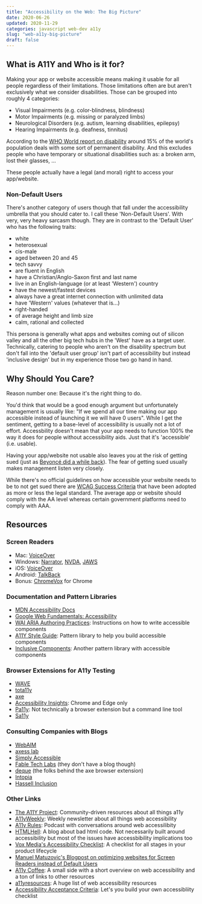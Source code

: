 ```yaml
---
title: "Accessibility on the Web: The Big Picture"
date: 2020-06-26
updated: 2020-11-29
categories: javascript web-dev a11y
slug: "web-a11y-big-picture"
draft: false
---
```


## What is A11Y and Who is it for?

Making your app or website accessible means making it usable for all people regardless of their limitations. Those limitations often are but aren't exclusively what we consider disabilities. Those can be grouped into roughly 4 categories:

* Visual Impairments (e.g. color-blindness, blindness)
* Motor Impairments (e.g. missing or paralyzed limbs)
* Neurological Disorders (e.g. autism, learning disabilities, epilepsy)
* Hearing Impairments (e.g. deafness, tinnitus)

According to the [WHO World report on disability](https://www.who.int/disabilities/world_report/2011/report/en/) around 15% of the world's population deals with some sort of permanent disability. And this excludes people who have temporary or situational disabilities such as: a broken arm, lost their glasses, ...

These people actually have a legal (and moral) right to access your app/website.


### Non-Default Users

There's another category of users though that fall under the accessibility umbrella that you should cater to. I call these 'Non-Default Users'. With very, very heavy sarcasm though. They are in contrast to the 'Default User' who has the following traits:
* white
* heterosexual
* cis-male
* aged between 20 and 45
* tech savvy
* are fluent in English
* have a Christian/Anglo-Saxon first and last name
* live in an English-language (or at least 'Western') country
* have the newest/fastest devices
* always have a great internet connection with unlimited data
* have 'Western' values (whatever that is...)
* right-handed
* of average height and limb size
* calm, rational and collected

This persona is generally what apps and websites coming out of silicon valley and all the other big tech hubs in the 'West' have as a target user. Technically, catering to people who aren't on the disability spectrum but don't fall into the 'default user group' isn't part of accessibility but instead 'inclusive design' but in my experience those two go hand in hand.


## Why Should You Care?

Reason number one: Because it's the right thing to do. 

You'd think that would be a good enough argument but unfortunately management is usually like: "If we spend all our time making our app accessible instead of launching it we will have 0 users". While I get the sentiment, getting to a base-level of accessibility is usually not a lot of effort. Accessbility doesn't mean that your app needs to function 100% the way it does for people without accessibility aids. Just that it's 'accessible' (i.e. usable).

Having your app/website not usable also leaves you at the risk of getting sued (just as [Beyoncé did a while back](https://www.theguardian.com/music/2019/jan/04/beyonce-parkwood-entertainment-sued-over-website-accessibility)). The fear of getting sued usually makes management listen very closely.

While there's no official guidelines on how accessible your website needs to be to not get sued there are [WCAG Success Criteria](https://www.w3.org/TR/WCAG21/#wcag-2-layers-of-guidance) that have been adopted as more or less the legal standard. The average app or website should comply with the AA level whereas certain government platforms need to comply with AAA.


## Resources

### Screen Readers
* Mac: [VoiceOver](https://www.apple.com/accessibility/mac/vision/)
* Windows: [Narrator](https://support.microsoft.com/en-us/help/22798/windows-10-complete-guide-to-narrator), [NVDA](https://www.nvaccess.org/about-nvda/), [JAWS](https://www.freedomscientific.com/products/software/jaws/)
* iOS: [VoiceOver](https://support.apple.com/guide/iphone/turn-on-and-practice-voiceover-iph3e2e415f/ios)
* Android: [TalkBack](https://support.google.com/accessibility/android/answer/6007100?hl=en&ref_topic=3529932)
* Bonus: [ChromeVox](https://chrome.google.com/webstore/detail/chromevox-classic-extensi/kgejglhpjiefppelpmljglcjbhoiplfn) for Chrome

### Documentation and Pattern Libraries
* [MDN Accessibility Docs](https://developer.mozilla.org/en-US/docs/Web/Accessibility)
* [Google Web Fundamentals: Accessibility](https://developers.google.com/web/fundamentals/accessibility)
* [WAI ARIA Authoring Practices](https://www.w3.org/TR/wai-aria-practices-1.1/): Instructions on how to write accessible components
* [A11Y Style Guide](https://a11y-style-guide.com/style-guide/): Pattern library to help you build accessible components
* [Inclusive Components](https://inclusive-components.design/): Another pattern library with accessible components

### Browser Extensions for A11y Testing
* [WAVE](https://wave.webaim.org/extension/)
* [tota11y](https://khan.github.io/tota11y/)
* [axe](https://www.deque.com/axe/)
* [Accessibility Insights](https://accessibilityinsights.io/): Chrome and Edge only
* [Pa11y](https://pa11y.org/): Not technically a browser extension but a command line tool
* [Sa11y](https://ryersondmp.github.io/sa11y/)

### Consulting Companies with Blogs
* [WebAIM](https://webaim.org/)
* [axess lab](https://axesslab.com/)
* [Simply Accessible](http://simplyaccessible.com/)
* [Fable Tech Labs](https://www.makeitfable.com/) (they don't have a blog though)
* [deque](https://www.deque.com/) (the folks behind the axe browser extension)
* [Intopia](https://intopia.digital/)
* [Hassell Inclusion](https://www.hassellinclusion.com/)

### Other Links
* [The A11Y Project](https://a11yproject.com/): Community-driven resources about all things a11y
* [A11yWeekly](https://a11yweekly.com/): Weekly newsletter about all things web accessibility
* [A11y Rules](https://a11yrules.com/): Podcast with conversations around web accessilibity
* [HTMLHell](https://www.htmhell.dev/): A blog about bad html code. Not necessarily built around accessibility but most of the issues have accessbibility implications too
* [Vox Media's Accessibility Checklist](http://accessibility.voxmedia.com/): A checklist for all stages in your product lifecycle
* [Manuel Matuzovic's Blogpost on optimizing websites for Screen Readers instead of Default Users](https://www.matuzo.at/blog/accessible-to-some/)
* [A11y Coffee](https://a11y.coffee/): A small side with a short overview on web accessibility and a ton of links to other resources
* [a11yresources](https://a11yresources.webflow.io/): A huge list of web accessibility resources
* [Accessibility Acceptance Criteria](https://a11yengineer.com/): Let's you build your own accessibliity checklist
